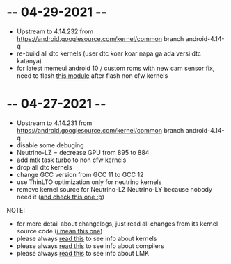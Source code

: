 # -- 04-29-2021 --
* Upstream to 4.14.232 from https://android.googlesource.com/kernel/common branch android-4.14-q
* re-build all dtc kernels (user dtc koar koar napa ga ada versi dtc katanya)
* for latest memeui android 10 / custom roms with new cam sensor fix, need to flash <a href='https://t.me/QKNeu_Chat/256870'>this module</a> after flash non cfw kernels

# -- 04-27-2021 --
* Upstream to 4.14.231 from https://android.googlesource.com/kernel/common branch android-4.14-q
* disable some debuging
* Neutrino-LZ = decrease GPU from 895 to 884
* add mtk task turbo to non cfw kernels
* drop all dtc kernels
* change GCC version from GCC 11 to GCC 12
* use ThinLTO optimization only for neutrino kernels
* remove kernel source for Neutrino-LZ Neutrino-LY because nobody need it (<a href="https://t.me/dreamsupportbegonia/192408">and check this one :p</a>)

NOTE:
* for more detail about changelogs, just read all changes from its kernel source code (<a href='https://github.com/ZyCromerZ/begonia/blob/changelogs/README.MD#info-branch-kernel-for-begonia'>i mean this one</a>)
* please always <a href='https://github.com/ZyCromerZ/begonia/blob/changelogs/README.MD#info-kernel'>read this</a> to see info about kernels
* please always <a href='https://github.com/ZyCromerZ/begonia/blob/changelogs/about-compiler.MD'>read this</a> to see info about compilers
* please always <a href='https://github.com/ZyCromerZ/begonia/blob/changelogs/about-lmk.MD'>read this</a> to see info about LMK
